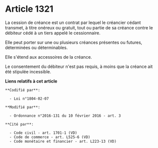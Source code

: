 # Article 1321

La cession de créance est un contrat par lequel le créancier cédant transmet, à titre onéreux ou gratuit, tout ou partie de
sa créance contre le débiteur cédé à un tiers appelé le cessionnaire. 

Elle peut porter sur une ou plusieurs créances présentes ou futures, déterminées ou déterminables. 

Elle s'étend aux accessoires de la créance. 

Le consentement du débiteur n'est pas requis, à moins que la créance ait été stipulée incessible.

**Liens relatifs à cet article**

	**Codifié par**:

	  - Loi n°1804-02-07

	**Modifié par**:

	  - Ordonnance n°2016-131 du 10 février 2016 - art. 3

	**Cité par**:

	  - Code civil - art. 1701-1 (VD)
	  - Code de commerce - art. L525-6 (VD)
	  - Code monétaire et financier - art. L223-13 (VD)
